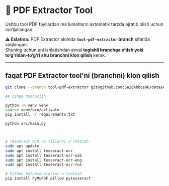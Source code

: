 # 📄 PDF Extractor Tool

Ushbu tool PDF fayllardan ma’lumotlarni avtomatik tarzda ajratib olish uchun mo‘ljallangan.

**⚠️ Eslatma:** PDF Extractor alohida **`tool-pdf-extractor` branch** sifatida saqlangan.  
Shuning uchun uni ishlatishdan avval **tegishli branchga o‘tish yoki to‘g‘ridan-to‘g‘ri shu branchni klon qilish** kerak.

---

## faqat PDF Extractor tool'ni (branchni) klon qilish

```bash
git clone --branch tool-pdf-extractor git@github.com:SaidAbbos96/dataset-tools.git

## Ishga tushurish

python -m venv venv
source venv/bin/activate
pip install -r requirements.txt

python src/main.py



# Tesseract OCR va tillarni o'rnatish
sudo apt update
sudo apt install tesseract-ocr
sudo apt install tesseract-ocr-uzb
sudo apt install tesseract-ocr-eng
sudo apt install tesseract-ocr-rus

# Python kutubxonalarini o'rnatish
pip install PyMuPDF pillow pytesseract